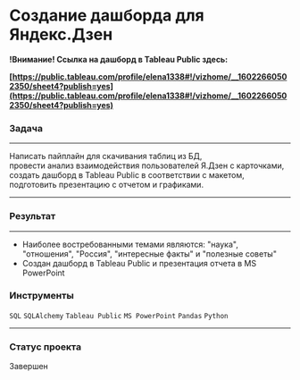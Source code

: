 # Создание дашборда для Яндекс.Дзен


**!Внимание!  Ссылка на дашборд в Tableau Public здесь:**

**[https://public.tableau.com/profile/elena1338#!/vizhome/__16022660502350/sheet4?publish=yes](https://public.tableau.com/profile/elena1338#!/vizhome/__16022660502350/sheet4?publish=yes)**



### Задача
____
Написать пайплайн для скачивания таблиц из БД, <br>
провести анализ взаимодействия пользователей Я.Дзен с карточками,<br>
создать дашборд в Tableau Public в соответствии с макетом, <br>
подготовить презентацию с отчетом и графиками.
_____

### Результат
__________

- Наиболее востребованными темами являются: "наука", "отношения", "Россия", "интересные факты" и "полезные советы"
- Создан дашборд в Tableau Public и презентация отчета в MS PowerPoint


### Инструменты

`SQL` `SQLAlchemy` `Tableau Public` `MS PowerPoint` `Pandas` `Python`
___
### Статус проекта

Завершен
